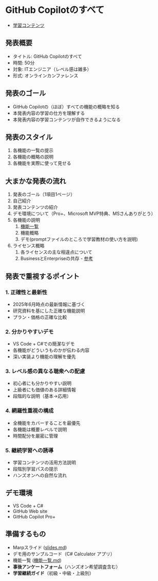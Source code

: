 # GitHub Copilotのすべて

- [学習コンテンツ](https://agreeable-island-0c8e4d900.6.azurestaticapps.net/index.html)

## 発表概要
- タイトル: GitHub Copilotのすべて
- 時間: 50分
- 対象: ITエンジニア（レベル感は雑多）
- 形式: オンラインカンファレンス

## 発表のゴール
- GitHub Copilotの（ほぼ）すべての機能の概略を知る
- 本発表内容の学習の仕方を理解する
- 本発表内容の学習コンテンツが自作できるようになる

## 発表のスタイル
1. 各機能の一覧の提示
2. 各機能の概略の説明
3. 各機能を実際に使って見せる

## 大まかな発表の流れ

1. 発表のゴール（1項目1ページ）
2. 自己紹介
2. 発表コンテンツの紹介
3. デモ環境について（Pro+、Microsoft MVP特典、MSさんありがとう）
4. 各機能の説明
    1. [機能一覧](機能一覧.md)
    2. 機能概略
    3. デモ(promptファイルのところで学習教材の使い方を説明)
5. ライセンス概略
    1. 各ライセンスの主な相違点について
    2. BusinessとEnterpriseの共存 - [参考](research/2025-06-05-github-copilot-license.md)

## 発表で重視するポイント

### 1. 正確性と最新性
- 2025年6月時点の最新情報に基づく
- 研究資料を基にした正確な機能説明
- プラン・価格の正確な比較

### 2. 分かりやすいデモ
- VS Code + C#での簡潔なデモ
- 各機能がどういうものかが伝わる内容
- 深い実装より機能の理解を優先

### 3. レベル感の異なる聴衆への配慮
- 初心者にも分かりやすい説明
- 上級者にも価値のある詳細情報
- 段階的な説明（基本→応用）

### 4. 網羅性重視の構成
- 全機能をカバーすることを最優先
- 各機能は概要レベルで説明
- 時間配分を厳密に管理

### 5. 継続学習への誘導
- 学習コンテンツの活用方法説明
- 段階別学習パスの提示
- ハンズオンへの自然な流れ

## デモ環境
- VS Code + C#
- GitHub Web site
- GitHub Copilot Pro+

## 準備するもの
- Marpスライド ([slides.md](slides.md))
- デモ用のサンプルコード（C# Calculator アプリ）
- 機能一覧 ([機能一覧.md](機能一覧.md))
- **事後アンケートフォーム**（ハンズオン希望調査含む）
- **学習継続ガイド**（初級・中級・上級別）

